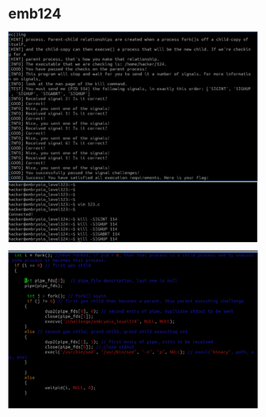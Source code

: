 # emb124

![Well, again two terminals.](<../.gitbook/assets/image (219).png>)

![And this time sed first](<../.gitbook/assets/image (154).png>)
